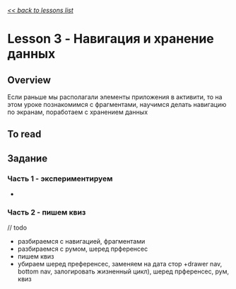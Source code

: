 [*<< back to lessons list*](../readme.md)

# Lesson 3 - Навигация и хранение данных
## Overview
Если раньше мы располагали элементы приложения в активити, то на 
этом уроке познакомимся с фрагментами, научимся делать навигацию по экранам, поработаем с хранением данных 


## To read


## Задание
### Часть 1 - экспериментируем
- 

### Часть 2 - пишем квиз


// todo 
- разбираемся с навигацией, фрагментами
- разбираемся с румом, шеред прференсес
- пишем квиз 
- убираем шеред преференсес, заменяем на дата стор
+drawer nav, bottom nav, залогировать жизненный цикл), шеред прференсес, рум, квиз
